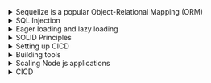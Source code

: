 <details>
<summary>  Sequelize is a popular Object-Relational Mapping (ORM) </summary>

- Library for Node.js, widely used in applications that interact with relational databases like MySQL, PostgreSQL, SQLite, and MSSQL. Here are some reasons why Sequelize ORM is commonly used:

1. **Abstraction of Database Operations:**

   - Sequelize abstracts away the complexities of writing raw SQL queries, providing a more <mark>intuitive and JavaScript-like interface</mark> for interacting with databases.
   - Developers can define models and perform database operations using familiar JavaScript syntax, making database interactions easier and more productive.

2. **Cross-Database Support:**

   - Sequelize supports multiple database dialects, allowing developers to work with different types of relational databases using a unified API.
   - This flexibility makes Sequelize suitable for projects that may need to switch between database systems without rewriting significant portions of the codebase.

3. **Model-Driven Development:**

   - Sequelize follows a model-driven approach, where <mark>database tables are represented as JavaScript models</mark> with defined attributes and associations.
   - Models provide a clear and structured way to define the schema and relationships between entities in the application, promoting code organization and maintainability.

4. **Validation and Data Integrity:**

   - Sequelize provides built-in support for data validation, allowing developers to <mark>define constraints and rules</mark> for data integrity directly in the model definitions.
   - This helps ensure that data stored in the database meets the <mark>specified criteria</mark>, reducing the risk of errors and inconsistencies.

5. **Query Building and Eager Loading:**

   - Sequelize offers a powerful query builder that allows developers to construct complex database queries using method chaining and query options.
   - It <mark>supports eager loading</mark>, allowing related data to be fetched along with the main entities in a single query, reducing the number of database round-trips and improving performance.

6. **Migrations and Seeding:**

   - Sequelize provides tools for database schema management, including <mark>migrations</mark> for managing database schema changes over time and <mark>seeders</mark> for populating the database with initial data.
   - These features simplify the process of database schema versioning, deployment, and data management in development, staging, and production environments.

7. **Security:**
   - Raw SQL queries require careful handling of user input to prevent <mark>SQL injections</mark> vulnerabilities. Developers must properly escape and sanitize input parameters to mitigate security risks.
   - ORMs like Sequelize often provide <mark>built-in mechanisms</mark> for parameterized queries and data validation, reducing the risk of SQL injection vulnerabilities.

Overall, Sequelize ORM is used because it simplifies and streamlines database interactions in Node.js applications, offering features for modeling, querying, validation, and data management that enhance developer productivity and code quality.

</details>

<details>
<summary> SQL Injection</summary>
SQL injection is a type of security vulnerability that occurs when an attacker is able to manipulate SQL queries executed by an application, leading to unauthorized access to data or unintended behavior. SQL injection attacks exploit inadequate input validation or improper handling of user-supplied data in SQL queries.

Here's how SQL injection works with an example:

Consider a simple web application that allows users to log in using a username and password. The application uses a SQL query to validate the user's credentials:

```sql
SELECT * FROM users WHERE username = 'input_username' AND password = 'input_password';
```

If the application directly concatenates user input into the SQL query without proper validation, an attacker can exploit this vulnerability by manipulating the input in a way that alters the query's behavior.

**Example of SQL Injection:**

Suppose the application uses the following code to construct the SQL query:

```javascript
const username = getRequestParameter("username"); // Input from user
const password = getRequestParameter("password"); // Input from user

const query = `
  SELECT * FROM users
  WHERE username = '${username}' AND password = '${password}';
`;
```

An attacker can enter a malicious input like `' OR 1=1 --` in the username field. The SQL query constructed by the application becomes:

```sql
SELECT * FROM users WHERE username = '' OR 1=1 --' AND password = 'input_password';
```

In this modified query:

- `''` is the value of `username` entered by the attacker.
- `OR 1=1` always evaluates to true, effectively bypassing the password check.
- `--` is a comment in SQL, causing the remainder of the query to be treated as a comment and ignored.

As a result, the attacker gains unauthorized access to the application by successfully bypassing the authentication mechanism.

**Impact of SQL Injection:**

- Unauthorized access to sensitive data (e.g., user credentials, personal information).
- Modification or deletion of database records.
- Execution of arbitrary SQL commands on the database server.
- Denial of service (DoS) attacks by disrupting database operations.

To prevent SQL injection attacks, applications should use parameterized queries or prepared statements, which separate SQL code from user input, preventing attackers from injecting malicious SQL commands. Additionally, input validation and proper escaping of user-supplied data should be enforced to mitigate SQL injection vulnerabilities.

</details>

<details>
<summary> Eager loading and lazy loading </summary>
- are two strategies used in software development, particularly in the context of database querying and object-relational mapping (ORM), to manage the loading of related data or resources.

1. **Eager Loading:**

   - Eager loading is a strategy where <mark>related data is loaded along with the main object<mark> or entity during the initial query.
   - In eager loading, the ORM fetches all the required data in a single query, including both the main entity and its related entities.
   - This approach helps to minimize the number of database queries required to fetch the required data, reducing overhead and improving performance.
   - Eager loading is suitable when you know in advance that you will need the related data and want to fetch it all at once.
   - Example: Fetching a blog post along with its comments and author details in a single database query.

2. **Lazy Loading:**
   - Lazy loading is a strategy <mark>where related data is not loaded along with the main object initially but is instead loaded on-demand<mark> when it is accessed for the first time.
   - In lazy loading, the related data is fetched from the database only when it is explicitly requested by the application code.
   - This approach helps to reduce the initial load time and memory footprint since only the essential data is loaded upfront.
   - Lazy loading is suitable when you want to defer the loading of related data until it is actually needed to avoid unnecessary database queries and optimize performance.
   - Example: Loading comments for a blog post only when the user requests to view them.

In summary, eager loading fetches all related data upfront in a single query, while lazy loading defers the loading of related data until it is explicitly requested. The choice between eager loading and lazy loading depends on factors such as performance requirements, data access patterns, and application design considerations.

Certainly! Let's illustrate eager loading and lazy loading concepts with a simple example using an ORM like Sequelize in Node.js to interact with a relational database (e.g., MySQL, PostgreSQL). We'll use a hypothetical scenario where we have two entities: `User` and `Post`, with a one-to-many relationship between them (one user can have multiple posts).

**1. Eager Loading Example:**

In eager loading, we fetch the main entity (`User`) along with its related entities (`Post`) in a single query.

```javascript
// Assuming we have Sequelize models for User and Post

// Eager loading example: Fetch a user along with all their posts
const user = await User.findOne({
  where: { id: userId },
  include: Post, // Eager loading the 'Post' relationship
});

console.log(user);
```

In this example, Sequelize will generate a SQL query to fetch the user with the specified ID and eagerly load all associated posts in a single query. This means that when we access `user.posts`, the posts will already be available without making an additional database query.

**2. Lazy Loading Example:**

In lazy loading, we initially fetch the main entity (`User`) without its related entities (`Post`). The related entities are loaded on-demand when accessed.

```javascript
// Assuming we have Sequelize models for User and Post

// Lazy loading example: Fetch a user without loading posts initially
const user = await User.findOne({ where: { id: userId } });

// Later in the code, when we need to access the user's posts
const posts = await user.getPosts(); // This triggers a separate database query to fetch posts

console.log(posts);
```

In this example, when we fetch the user, Sequelize only fetches the user information from the database without loading their posts. Later, when we access `user.getPosts()`, Sequelize triggers a separate database query to fetch the posts associated with that user. This is lazy loading because the posts are loaded on-demand as needed.

These examples demonstrate the difference between eager loading and lazy loading in the context of fetching related data using an ORM like Sequelize. Depending on the use case and performance considerations, you can choose the appropriate loading strategy to optimize data retrieval in your application.

</details>

<details>
<summary> SOLID Principles</summary>
The SOLID principles are a set of five design principles in object-oriented programming intended to make software designs more understandable, flexible, and maintainable. Here's a brief explanation of each principle along with examples:

1. **Single Responsibility Principle (SRP):**

   - The SRP states that a class should have only one <mark>reason</mark> to change, meaning it should have only one responsibility or job.
   - Example: Consider a class `Employee` that is responsible for both storing employee data and generating reports. Instead, we can split it into two classes: `Employee` (responsible for storing employee data) and `ReportGenerator` (responsible for generating reports).

2. **Open/Closed Principle (OCP):**

   - The OCP states that software entities (classes, modules, functions) should be <mark>open for extension but closed for modification.</mark>
   - Example: Instead of modifying existing code, we can create new classes or interfaces that <mark>extend or override </mark> the behavior of existing ones. For instance, we can use <mark>inheritance or composition</mark> to add new features without modifying the existing code.

3. **Liskov Substitution Principle (LSP):**

   - The LSP states that <mark>objects of a superclass should be replaceable with objects of its subclass</mark> without affecting the correctness of the program.
   - Example: Consider a class `Rectangle` with `width` and `height` properties. According to LSP, we should be able to substitute a `Square` (a subclass of `Rectangle`) for a `Rectangle` without breaking the behavior of the program.

4. **Interface Segregation Principle (ISP):**

   - The ISP states that clients should not be <mark>forced to depend on interfaces</mark> they do not use. It emphasizes breaking down large interfaces into smaller, more specific ones.
   - Example: Suppose we have an interface `Vehicle` with methods for both land and air vehicles. Instead, we can create separate interfaces like `LandVehicle` and `AirVehicle`, allowing classes to implement only the relevant interface.

5. **Dependency Inversion Principle (DIP):**
   - The DIP states that <mark>high-level modules/classes should not depend on low-level modules/classes</mark>. Instead, they should depend on abstractions (interfaces or abstract classes).
   - Example: Consider a class `PaymentProcessor` that directly depends on a concrete `PaymentGateway` class. Instead, we can introduce an interface `PaymentGatewayInterface` that both `PaymentProcessor` and `PaymentGateway` implement. This way, `PaymentProcessor` depends on an abstraction rather than a concrete implementation.

These principles help in creating code that is modular, extensible, and easy to maintain, leading to better software quality and long-term sustainability. By following SOLID principles, developers can write more robust, scalable, and maintainable codebases.

   <details>
   <summary> CODE EXAMPLES</summary>
   Sure! Let's illustrate each of the SOLID principles using JavaScript examples:

1. **Single Responsibility Principle (SRP):**

```javascript
// Example without SRP
class Employee {
  constructor(name, id) {
    this.name = name;
    this.id = id;
  }

  saveEmployee() {
    // Save employee data to the database
  }

  generateReport() {
    // Generate employee report
  }
}

// Example with SRP
class Employee {
  constructor(name, id) {
    this.name = name;
    this.id = id;
  }

  saveEmployee() {
    // Save employee data to the database
  }
}

class ReportGenerator {
  generateReport(employee) {
    // Generate employee report
  }
}
```

2. **Open/Closed Principle (OCP):**

```javascript
// Example without OCP
class Shape {
  constructor(type) {
    this.type = type;
  }

  calculateArea() {
    if (this.type === "circle") {
      // Calculate area of circle
    } else if (this.type === "square") {
      // Calculate area of square
    }
  }
}

// Example with OCP
class Shape {
  calculateArea() {
    // Calculate area
  }
}

class Circle extends Shape {
  calculateArea() {
    // Calculate area of circle
  }
}

class Square extends Shape {
  calculateArea() {
    // Calculate area of square
  }
}
```

3. **Liskov Substitution Principle (LSP):**

```javascript
// Example violating LSP
class Rectangle {
  constructor(width, height) {
    this.width = width;
    this.height = height;
  }

  setWidth(width) {
    this.width = width;
  }

  setHeight(height) {
    this.height = height;
  }
}

class Square extends Rectangle {
  setWidth(width) {
    this.width = width;
    this.height = width;
  }

  setHeight(height) {
    this.width = height;
    this.height = height;
  }
}

// Example adhering to LSP
class Shape {
  setWidth(width) {
    // Set width
  }

  setHeight(height) {
    // Set height
  }
}

class Rectangle extends Shape {
  // Implement setWidth and setHeight
}

class Square extends Shape {
  // Implement setWidth and setHeight
}
```

4. **Interface Segregation Principle (ISP):**

```javascript
// Example violating ISP
class Vehicle {
  startEngine() {
    // Start engine
  }

  fly() {
    // Fly
  }

  drive() {
    // Drive
  }
}

// Example adhering to ISP
class LandVehicle {
  drive() {
    // Drive
  }
}

class AirVehicle {
  fly() {
    // Fly
  }
}
```

5. **Dependency Inversion Principle (DIP):**

```javascript
// Example violating DIP
class PaymentProcessor {
  constructor(paymentGateway) {
    this.paymentGateway = paymentGateway;
  }

  processPayment(amount) {
    // Process payment using payment gateway
    this.paymentGateway.process(amount);
  }
}

class PaymentGateway {
  process(amount) {
    // Process payment
  }
}

// Example adhering to DIP
class PaymentProcessor {
  constructor(paymentGateway) {
    this.paymentGateway = paymentGateway;
  }

  processPayment(amount) {
    // Process payment using payment gateway
    this.paymentGateway.process(amount);
  }
}

class PaymentGatewayInterface {
  process(amount) {
    // Process payment
  }
}

class ConcretePaymentGateway extends PaymentGatewayInterface {
  process(amount) {
    // Process payment
  }
}
```

These examples demonstrate how the SOLID principles can be applied in JavaScript to improve code quality, maintainability, and extensibility. Each principle encourages better design practices and helps create more modular and flexible codebases.

   </details>
</details>

<details>
<summary> Setting up CICD </summary>
Basic example of how to set up a CI/CD pipeline using GitLab CI/CD:

1. **Project Setup:**

   - Create a new project in GitLab or use an existing one.
   - Add your code to the repository and create a `.gitlab-ci.yml` file in the root directory of your project.

2. **Define Stages and Jobs:**
   - In the `.gitlab-ci.yml` file, define stages and jobs for your CI/CD pipeline.
   - Stages represent the different phases of the pipeline (e.g., build, test, deploy).
   - Jobs represent the individual tasks or actions to be performed in each stage.

```yaml
stages:
  - build
  - test
  - deploy

build:
  stage: build
  script:
    - npm install
    - npm run build

test:
  stage: test
  script:
    - npm test

deploy:
  stage: deploy
  script:
    - echo "Deploying to production..."
    # Add deployment commands here
  when: manual
```

3. **Configure Pipeline Triggers:**
   - Configure triggers to automatically start the pipeline whenever code changes are pushed to the repository.
   - You can set up triggers based on branch names, tags, or merge requests.

```yaml
# Trigger the pipeline on every push to the master branch
trigger:
  branches:
    - master
```

4. **Optional: Define Environment Variables:**
   - Define environment variables that your pipeline jobs can use.
   - This can include API keys, authentication tokens, or any other sensitive information.

```yaml
variables:
  NODE_ENV: "production"
```

5. **Commit and Push Changes:**

   - Commit the `.gitlab-ci.yml` file and push the changes to the repository.
   - This will trigger the CI/CD pipeline to run based on the defined configuration.

6. **Monitor Pipeline Execution:**

   - Monitor the pipeline execution in the GitLab UI.
   - You can view the status of each stage and job, along with any logs or output generated during execution.

7. **Manual Deployment (Optional):**
   - If you have a deployment job that requires manual intervention (e.g., deploying to production), you can configure it to run manually.
   - When the pipeline reaches the deploy stage, it will pause and wait for manual approval before proceeding with deployment.

```yaml
deploy:
  stage: deploy
  script:
    - echo "Deploying to production..."
    # Add deployment commands here
  when: manual
```

This is a basic example of setting up a CI/CD pipeline using GitLab CI/CD. You can customize the pipeline configuration based on your specific requirements, such as adding additional stages, integrating with external services, or configuring more complex deployment strategies.

</details>

<details>
<summary> Building tools</summary>
Building tools like Webpack, Grunt, Gulp, Babel, and others are used in modern web development to automate various tasks involved in building, optimizing, and managing web applications. Here's an explanation of each tool and why it is used:

1. **Webpack:**

   - Webpack is a module <mark>bundler</mark> primarily used for JavaScript applications but can handle other assets like CSS, images, and fonts.
   - It allows developers to bundle multiple modules and assets into a single file or a few files, reducing the number of HTTP requests and optimizing load times.
   - Webpack supports various features like code splitting, tree shaking, and hot module replacement, making it a powerful tool for optimizing and managing complex web applications.

2. **Grunt:**

   - Grunt is a <mark>task</mark> runner that automates repetitive tasks in the development workflow, such as minification, compilation, testing, and deployment.
   - It uses a configuration-based approach, where tasks are defined in a Gruntfile.js, making it easy to customize and extend the build process.
   - Grunt has a vast ecosystem of plugins that provide functionality for various tasks, allowing developers to tailor their build process to specific project requirements.

3. **Gulp:**

   - Gulp is another task runner similar to Grunt but with a different approach. Instead of using configuration files, Gulp uses code over configuration, allowing developers to write tasks using JavaScript code.
   - Gulp uses streams to process files, which can be more efficient than Grunt's approach of reading and writing files to disk.
   - Like Grunt, Gulp has a rich ecosystem of plugins that extend its functionality, making it suitable for a wide range of tasks in the development workflow.

4. **Babel:**
   - Babel is a JavaScript compiler that allows developers to write code using the latest ECMAScript syntax (ES6+), which may not be supported by all browsers.
   - It transpiles modern JavaScript code into a backward-compatible version that can run in older browsers or environments that do not support the latest features.
   - Babel enables developers to take advantage of new language features while ensuring compatibility with a wider range of browsers and environments.

Overall, these building tools are used to streamline the development process, improve code quality, optimize performance, and ensure compatibility across different browsers and environments. They automate repetitive tasks, reduce manual errors, and provide developers with a more efficient and productive workflow.
</details>

<details>
<summary> Scaling Node js applications</summary>
Scaling Node.js applications involves increasing their capacity to handle more traffic, requests, and data while maintaining performance and reliability. Here are some strategies for scaling Node.js applications:

1. **Vertical Scaling:**
   - Vertical scaling involves increasing the resources (CPU, memory, disk) of the server running the Node.js application.
   - You can upgrade the server hardware or use cloud-based solutions that allow you to scale resources vertically as needed.

2. **Horizontal Scaling:**
   - Horizontal scaling involves adding more instances (or nodes) of the application across multiple servers.
   - Use load balancers to distribute incoming traffic evenly among the application instances.
   - Containerization technologies like Docker and orchestration tools like Kubernetes can help manage and scale application instances effectively.

3. **Microservices Architecture:**
   - Decompose the monolithic Node.js application into smaller, independent services called microservices.
   - Each microservice can be developed, deployed, and scaled independently, allowing for better resource utilization and scalability.
   - Use inter-process communication (IPC) mechanisms like HTTP, gRPC, or message queues to facilitate communication between microservices.

4. **Caching:**
   - Implement caching mechanisms to store frequently accessed data in memory or a distributed cache like Redis.
   - Use caching for database queries, API responses, and session management to reduce the load on the database and improve response times.

5. **Asynchronous I/O:**
   - Leverage Node.js's asynchronous, non-blocking I/O model to handle a large number of concurrent requests efficiently.
   - Use event-driven programming and callbacks to perform I/O operations asynchronously, allowing the application to handle more requests without blocking.

6. **Database Optimization:**
   - Optimize database queries, indexes, and schemas to improve query performance and reduce response times.
   - Consider using NoSQL databases like MongoDB or Cassandra for better horizontal scalability and flexibility.

7. **Content Delivery Networks (CDNs):**
   - Offload static assets (e.g., images, CSS, JavaScript) to a CDN to reduce the load on the application servers and improve latency for users.
   - CDNs cache content at edge locations worldwide, ensuring faster delivery to users regardless of their geographical location.

8. **Monitoring and Auto-scaling:**
   - Implement monitoring tools to track application performance, resource utilization, and user traffic.
   - Use auto-scaling solutions provided by cloud providers to automatically scale application instances up or down based on predefined metrics (e.g., CPU usage, request latency).

By implementing these scaling strategies, you can ensure that your Node.js application can handle increased traffic and maintain optimal performance as it grows. Each approach has its advantages and trade-offs, so it's essential to evaluate your application's requirements and choose the most appropriate scaling strategy accordingly.
</details>

<!-- --------------------------------------------------------------- CICD ---------------------------------------------------- -->

<details>
<summary> CICD </summary>

# CICD
CI/CD stands for Continuous Integration and Continuous Delivery/Deployment. It's a set of practices and automated processes used in software development to ensure frequent and reliable delivery of high-quality code changes.

### Continuous Integration (CI):

- **Goal:** Integration of code changes into a shared repository frequently, typically multiple times a day.
- **Process:** Developers regularly push their code changes to a shared repository (like Git), triggering automated builds and tests.
- **Benefits:** Early detection of integration issues, faster identification of bugs, and collaboration among team members.

**Example:** Imagine a team of developers working on a web application. Each time a developer finishes working on a feature or fixing a bug, they push their changes to a central code repository. Automated CI tools like Jenkins or GitHub Actions then automatically build the code, run tests, and provide feedback about the code's health.

### Continuous Delivery/Deployment (CD):

- **Continuous Delivery (CD):** Ensuring that code changes are always in a deployable state, ready for release.
- **Continuous Deployment (CD):** Automating the release of code changes to production environments.

- **Process:** After successful CI, the code moves through various environments (like development, testing, staging) where further automated tests and validations occur.
- **Benefits:** Reduced deployment risks, shorter release cycles, and faster time-to-market.

**Example:** Following successful CI, in a Continuous Delivery setup, automated tests run in various environments (e.g., staging) to ensure the code's functionality. Once approved, the code is ready for deployment and can be released manually. In Continuous Deployment, this release to production happens automatically once the tests pass.

### Combined CI/CD Workflow:

A typical CI/CD pipeline integrates both Continuous Integration and Continuous Delivery/Deployment practices, enabling teams to automate the entire software delivery process:

1. **Code Commit:** Developers commit code changes to the repository.
2. **Automated Build:** CI server triggers automated builds, running tests and checks.
3. **Automated Deployment:** If all tests pass (in CD setup), the code is automatically deployed to relevant environments.

**Example:** A team using a CI/CD pipeline utilizes tools like GitLab CI/CD or CircleCI. Upon code commit, the pipeline executes automated tests and, upon successful completion, deploys the changes to a staging or production environment.

CI/CD helps teams deliver software more frequently, reliably, and with higher quality by automating key steps in the development and deployment process.

Performing a CI/CD process involves setting up and configuring tools to automate various stages of software development, testing, and deployment. Here's a high-level example of setting up a simple CI/CD pipeline using GitLab CI/CD:

### Example Workflow:

1. **Version Control Setup:**
   - Start with a version control system like Git (GitHub, GitLab, Bitbucket).
   - Create a repository for your project and commit your code changes to it.

2. **CI/CD Configuration (GitLab CI/CD):**
   - Use GitLab CI/CD (or other CI/CD tools like Jenkins, Travis CI) for automating the pipeline.

3. **Creating a `.gitlab-ci.yml` File:**
   - In your project repository, create a `.gitlab-ci.yml` file to define the CI/CD pipeline stages and jobs.

   ```yaml
   stages:
     - build
     - test
     - deploy

   build:
     stage: build
     script:
       - echo "Building the application"

   test:
     stage: test
     script:
       - echo "Running tests"

   deploy:
     stage: deploy
     script:
       - echo "Deploying to production"
     when: manual  # Requires manual approval to deploy
     ```

4. **Defining Stages and Jobs:**
   - Define stages (like build, test, deploy) and jobs within each stage in the `.gitlab-ci.yml` file.
   - Jobs contain scripts or commands to perform specific tasks like building, testing, or deploying your application.

5. **Triggering the Pipeline:**
   - Every time code changes are pushed to the repository, GitLab CI/CD automatically triggers the defined pipeline.

6. **Viewing Pipeline Results:**
   - GitLab provides a dashboard to monitor the CI/CD pipeline's progress and view job statuses, logs, and test results.

7. **Manual Deployment (if configured):**
   - If manual approval is configured for deployment (as shown in the example), someone reviews the changes and approves the deployment to the production environment.

### Points to Note:

- The example YAML file showcases a simple pipeline. You'll likely have more complex build, test, and deployment steps based on your project's needs.
- The scripts within each job can include commands for building, running tests, packaging the application, etc.
- In a real project, you might integrate various tools (testing frameworks, containerization, cloud services) into the pipeline for a complete CI/CD setup.

This is a basic example to illustrate the structure and setup of a CI/CD pipeline using GitLab CI/CD. Actual CI/CD pipelines can vary in complexity and configuration based on the project's requirements and the tools being used.

</details>